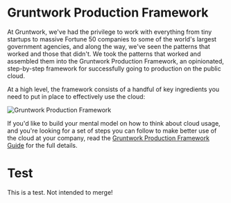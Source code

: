 # Gruntwork Production Framework

At Gruntwork, we've had the privilege to work with everything from tiny startups to massive Fortune
50 companies to some of the world's largest government agencies, and along the way, we've seen the patterns that worked
and those that didn't. We took the patterns that worked and assembled them into the Gruntwork Production Framework,
an opinionated, step-by-step framework for successfully going to production on the public cloud.

At a high level, the framework consists of a handful of key ingredients you need to put in place to effectively use the
cloud:

![Gruntwork Production Framework](/img/guides/production-framework/gruntwork-production-framework-small.png)

If you'd like to build your mental model on how to think about cloud usage, and you're looking for a set of steps you
can follow to make better use of the cloud at your company, read the [Gruntwork Production Framework
Guide](/guides/production-framework) for the full details.

# Test
This is a test. Not intended to merge!